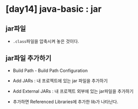# [day14] java-basic : jar

## jar파일
- `.class`파일을 압축시켜 놓은 것이다. 


## jar파일 추가하기

- Build Path - Build Path Configuration


- Add JARs : 내 프로젝트에 있는 jar 파일을 추가하기

- Add External JARs : 내 프로젝트 외부에 있는 jar파일을 추가하기

- 추가하면 Referenced Libraries에 추가한 lib가 나타난다.

